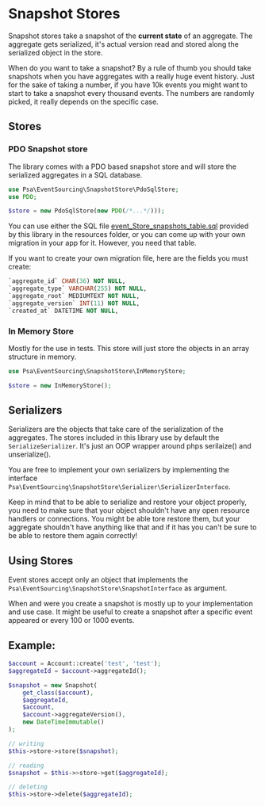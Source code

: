 # Snapshot Stores

Snapshot stores take a snapshot of the **current state** of an aggregate. The aggregate gets serialized, it's actual version read and stored along the serialized object in the store.

When do you want to take a snapshot? By a rule of thumb you should take snapshots when you have aggregates with a really huge event history. Just for the sake of taking a number, if you have 10k events you might want to start to take a snapshot every thousand events. The numbers are randomly picked, it really depends on the specific case.

## Stores

### PDO Snapshot store

The library comes with a PDO based snapshot store and will store the serialized aggregates in a SQL database.

```php
use Psa\EventSourcing\SnapshotStore\PdoSqlStore;
use PDO;

$store = new PdoSqlStore(new PDO(/*...*/)));
```

You can use either the SQL file [event_Store_snapshots_table.sql](../resources/SQL/event_Store_snapshots_table.sql) provided by this library in the resources folder, or you can come up with your own migration in your app for it. However, you need that table. 

If you want to create your own migration file, here are the fields you must create:
```sql
`aggregate_id` CHAR(36) NOT NULL,
`aggregate_type` VARCHAR(255) NOT NULL,
`aggregate_root` MEDIUMTEXT NOT NULL,
`aggregate_version` INT(11) NOT NULL,
`created_at` DATETIME NOT NULL,
```

### In Memory Store

Mostly for the use in tests. This store will just store the objects in an array structure in memory.

```php
use Psa\EventSourcing\SnapshotStore\InMemoryStore;

$store = new InMemoryStore();
```

## Serializers

Serializers are the objects that take care of the serialization of the aggregates. The stores included in this library use by default the `SerializeSerializer`. It's just an OOP wrapper around phps serilaize() and unserialize().

You are free to implement your own serializers by implementing the interface `Psa\EventSourcing\SnapshotStore\Serializer\SerializerInterface`.

Keep in mind that to be able to serialize and restore your object properly, you need to make sure that your object shouldn't have any open resource handlers or connections. You might be able tore restore them, but your aggregate shouldn't have anything like that and if it has you can't be sure to be able to restore them again correctly!

## Using Stores

Event stores accept only an object that implements the `Psa\EventSourcing\SnapshotStore\SnapshotInterface` as argument.

When and were you create a snapshot is mostly up to your implementation and use case. It might be useful to create a snapshot after a specific event appeared or every 100 or 1000 events.

## Example:

```php
$account = Account::create('test', 'test');
$aggregateId = $account->aggregateId();

$snapshot = new Snapshot(
    get_class($account),
    $aggregateId,
    $account,
    $account->aggregateVersion(),
    new DateTimeImmutable()
);

// writing
$this->store->store($snapshot);

// reading
$snapshot = $this->>store->get($aggregateId);

// deleting
$this->store->delete($aggregateId);
```
